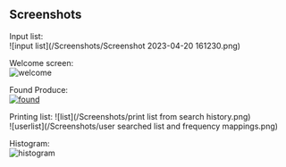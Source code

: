 Screenshots  
--- 
Input list:  
![input list](/Screenshots/Screenshot 2023-04-20 161230.png)  

Welcome screen:  
![welcome](/Screenshots/welcome.png)  

Found Produce:  
[![found](/Screenshots/FoundProduce.png)  
](https://github.com/uturuncuayaku/SNHU-Portfoli/blob/main/Corner-Grocer-Produce/Screenshots/FoundProduce.png)

Printing list:
![list](/Screenshots/print list from search history.png)  
![userlist](/Screenshots/user searched list and frequency mappings.png)  

Histogram:  
![histogram](/Screenshots/histogram.png)  
